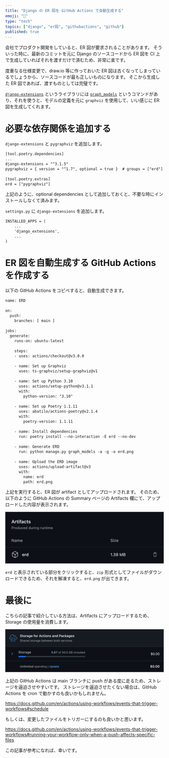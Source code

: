 ```yaml
---
title: "Django の ER 図を GitHub Actions で自動生成する"
emoji: "📝"
type: "tech"
topics: ["django", "er図", "githubactions", "github"]
published: true
---
```


会社でプロダクト開発をしていると、ER 図が要求されることがあります。
そういった時に、最新のコミットを元に Django のソースコードから ER 図を CI 上で生成していればそれを渡すだけで済むため、非常に楽です。

度重なる仕様変更で、draw.io 等に作っておいた ER 図は古くなってしまっているでしょうから、ソースコードが最も正しいものになります。
そこから生成した ER 図であれば、渡すものとしては完璧です。

[`django-extensions`](https://github.com/django-extensions/django-extensions) というライブラリには [`graph_models`](https://github.com/django-extensions/django-extensions#using-it) というコマンドがあり、それを使うと、モデルの定義を元に `graphviz` を使用して、いい感じに ER 図を生成してくれます。

# 必要な依存関係を追加する

`django-extensions` と `pygraphviz` を追加します。

```toml: pyproject.toml
[tool.poetry.dependencies]
...
django-extensions = "^3.1.5"
pygraphviz = { version = "^1.7", optional = true }  # groups = ["erd"]

[tool.poetry.extras]
erd = ["pygraphviz"]
```

上記のように、optional dependencies として追加しておくと、不要な時にインストールしなくて済みます。

`settings.py` に `django-extensions` を追加します。

```python: settings.py
INSTALLED_APPS = (
    ...
    'django_extensions',
    ...
)
```

# ER 図を自動生成する GitHub Actions を作成する

以下の GitHub Actions をコピペすると、自動生成できます。

```yaml: .github/workflows/erd.yml
name: ERD

on:
  push:
    branches: [ main ]

jobs:
  generate:
    runs-on: ubuntu-latest

    steps:
    - uses: actions/checkout@v3.0.0

    - name: Set up Graphviz
      uses: ts-graphviz/setup-graphviz@v1

    - name: Set up Python 3.10
      uses: actions/setup-python@v3.1.1
      with:
        python-version: "3.10"

    - name: Set up Poetry 1.1.11
      uses: abatilo/actions-poetry@v2.1.4
      with:
        poetry-version: 1.1.11

    - name: Install dependencies
      run: poetry install --no-interaction -E erd --no-dev

    - name: Generate ERD
      run: python manage.py graph_models -a -g -o erd.png

    - name: Upload the ERD image
      uses: actions/upload-artifact@v3
      with:
        name: erd
        path: erd.png
```

上記を実行すると、ER 図が artifact としてアップロードされます。
そのため、以下のように GitHub Actions の Summary ページの Artifacts 欄にて、アップロードした内容が表示されます。

![Artifacts](/images/generate-django-erd-with-gh-actions/artifacts.png)

`erd` と表示されている部分をクリックすると、`zip` 形式としてファイルがダウンロードできるため、それを解凍すると、`erd.png` が出てきます。

# 最後に

こちらの記事で紹介している方法は、Artifacts にアップロードするため、Storage の使用量を消費します。

![Storage for Actions](/images/generate-django-erd-with-gh-actions/storage.png)

上記の GitHub Actions は main ブランチに push がある度に走るため、ストレージを逼迫させやすいです。
ストレージを逼迫させたくない場合は、GitHub Actions を cron で動かすのも良いかもしれません。

https://docs.github.com/en/actions/using-workflows/events-that-trigger-workflows#schedule

もしくは、変更したファイルをトリガーにするのも良いかと思います。

https://docs.github.com/en/actions/using-workflows/events-that-trigger-workflows#running-your-workflow-only-when-a-push-affects-specific-files

この記事が参考になれば、幸いです。
